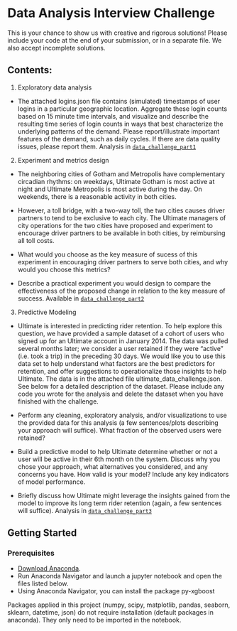 # Data Analysis Interview Challenge

This is your chance to show us with creative and rigorous solutions! Please include your code at the end of your submission, or in a separate file. We also accept incomplete solutions.

## Contents:
 
1. Exploratory data analysis
- The attached logins.json file contains (simulated) timestamps of user logins in a particular geographic location. Aggregate these login counts based on 15 minute time intervals, and visualize and describe the resulting time series of login counts in ways that best characterize the underlying patterns of the demand. Please report/illustrate important features of the demand, such as daily cycles. If there are data quality issues, please report them. Analysis in [`data_challenge_part1`](./data_challenge_part1.ipynb)

2. Experiment and metrics design
- The neighboring cities of Gotham and Metropolis have complementary circadian rhythms: on weekdays, Ultimate Gotham is most active at night and Ultimate Metropolis is most active during the day. On weekends, there is a reasonable activity in both cities.

- However, a toll bridge, with a two-way toll, the two cities causes driver partners to tend to be exclusive to each city. The Ultimate managers of city operations for the two cities have proposed and experiment to encourage driver partners to be available in both cities, by reimbursing all toll costs.

- What would you choose as the key measure of sucess of this experiment in encouraging driver partners to serve both cities, and why would you choose this metrics?

- Describe a practical experiment you would design to compare the effectiveness of the proposed change in relation to the key measure of success. Available in [`data_challenge_part2`](./data_challenge_part2.ipynb)

3. Predictive Modeling
- Ultimate is interested in predicting rider retention. To help explore this question, we have provided a sample dataset of a cohort of users who signed up for an Ultimate account in January 2014. The data was pulled several months later; we consider a user retained if they were “active” (i.e. took a trip) in the preceding 30 days. We would like you to use this data set to help understand what factors are the best predictors for retention, and offer suggestions to operationalize those insights to help Ultimate. The data is in the attached file ultimate_data_challenge.json. See below for a detailed description of the dataset. Please include any code you wrote for the analysis and delete the dataset when you have finished with the challenge.

 - Perform any cleaning, exploratory analysis, and/or visualizations to use the provided data for this analysis (a few sentences/plots describing your approach will suffice). What fraction of the observed users were retained?
 - Build a predictive model to help Ultimate determine whether or not a user will be active in their 6th month on the system. Discuss why you chose your approach, what alternatives you considered, and any concerns you have. How valid is your model? Include any key indicators of model performance.
 - Briefly discuss how Ultimate might leverage the insights gained from the model to improve its long term rider retention (again, a few sentences will suffice). Analysis in 
 [`data_challenge_part3`](./data_challenge_part3.ipynb)


## Getting Started

### Prerequisites

- [Download Anaconda](https://www.anaconda.com/distribution/).
- Run Anaconda Navigator and launch a jupyter notebook and open the files listed below.
- Using Anaconda Navigator, you can install the package py-xgboost

Packages applied in this project (numpy, scipy, matplotlib, pandas, seaborn, sklearn, datetime, json) do not require installation (default packages in anaconda). They only need to be imported in the notebook. 